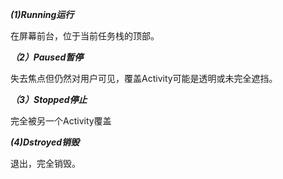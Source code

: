 ***(1)Running运行***

在屏幕前台，位于当前任务栈的顶部。

***（2）Paused暂停***

失去焦点但仍然对用户可见，覆盖Activity可能是透明或未完全遮挡。

***（3）Stopped停止***

完全被另一个Activity覆盖

***(4)Dstroyed销毁***

退出，完全销毁。
